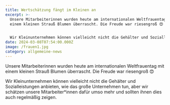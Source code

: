 ```yaml
---
title: Wertschätzung fängt im Kleinen an
excerpt: >-
  Unsere Mitarbeiterinnen wurden heute am internationalen Weltfrauentag mit
  einem kleinen Strauß Blumen überrascht. Die Freude war riesengroß 😍


  Wir Kleinunternehmen können vielleicht nicht die Gehälter und Sozialleistungen anbieten, wie das große Unternehmen tun, aber wir schätzen unsere Mitarbeiter*innen dafür umso mehr und sollten ihnen dies auch regelmäßig zeigen.
date: 2024-03-08T07:54:00.000Z
image: /frauen1.jpg
category: allgemeine-news
---
```

Unsere Mitarbeiterinnen wurden heute am internationalen Weltfrauentag mit einem kleinen Strauß Blumen überrascht. Die Freude war riesengroß 😍

Wir Kleinunternehmen können vielleicht nicht die Gehälter und Sozialleistungen anbieten, wie das große Unternehmen tun, aber wir schätzen unsere Mitarbeiter*innen dafür umso mehr und sollten ihnen dies auch regelmäßig zeigen.
